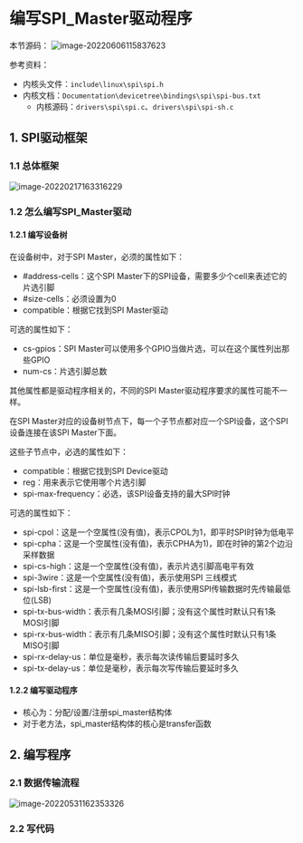 # 编写SPI_Master驱动程序 #

本节源码：
![image-20220606115837623](pic/86_virtual_spi_master_src_old.png)

参考资料：

* 内核头文件：`include\linux\spi\spi.h`
* 内核文档：`Documentation\devicetree\bindings\spi\spi-bus.txt`	
  * 内核源码：`drivers\spi\spi.c`、`drivers\spi\spi-sh.c`

## 1. SPI驱动框架

### 1.1 总体框架

![image-20220217163316229](pic/09_spi_drv_frame.png)



### 1.2 怎么编写SPI_Master驱动

#### 1.2.1 编写设备树

在设备树中，对于SPI Master，必须的属性如下：

* #address-cells：这个SPI Master下的SPI设备，需要多少个cell来表述它的片选引脚
* #size-cells：必须设置为0
* compatible：根据它找到SPI Master驱动

可选的属性如下：

* cs-gpios：SPI Master可以使用多个GPIO当做片选，可以在这个属性列出那些GPIO
* num-cs：片选引脚总数

其他属性都是驱动程序相关的，不同的SPI Master驱动程序要求的属性可能不一样。



在SPI Master对应的设备树节点下，每一个子节点都对应一个SPI设备，这个SPI设备连接在该SPI Master下面。

这些子节点中，必选的属性如下：

* compatible：根据它找到SPI Device驱动
* reg：用来表示它使用哪个片选引脚
* spi-max-frequency：必选，该SPI设备支持的最大SPI时钟

可选的属性如下：

* spi-cpol：这是一个空属性(没有值)，表示CPOL为1，即平时SPI时钟为低电平
* spi-cpha：这是一个空属性(没有值)，表示CPHA为1)，即在时钟的第2个边沿采样数据
* spi-cs-high：这是一个空属性(没有值)，表示片选引脚高电平有效
* spi-3wire：这是一个空属性(没有值)，表示使用SPI 三线模式
* spi-lsb-first：这是一个空属性(没有值)，表示使用SPI传输数据时先传输最低位(LSB)
* spi-tx-bus-width：表示有几条MOSI引脚；没有这个属性时默认只有1条MOSI引脚
* spi-rx-bus-width：表示有几条MISO引脚；没有这个属性时默认只有1条MISO引脚
* spi-rx-delay-us：单位是毫秒，表示每次读传输后要延时多久
* spi-tx-delay-us：单位是毫秒，表示每次写传输后要延时多久



#### 1.2.2 编写驱动程序

* 核心为：分配/设置/注册spi_master结构体
* 对于老方法，spi_master结构体的核心是transfer函数



## 2. 编写程序

### 2.1 数据传输流程

![image-20220531162353326](pic/84_spi_transfer_old.png)



### 2.2 写代码



